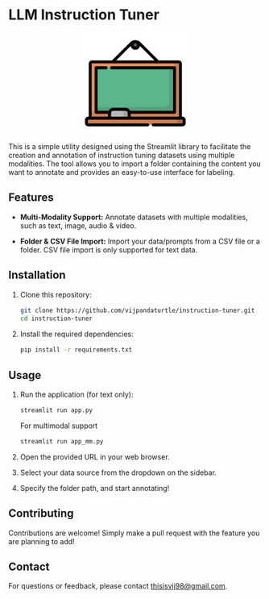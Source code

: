 # LLM Instruction Tuner

<p align="center">
  <img src="assets/blackboard.png" alt="Instruction Tuner" width="200">
</p>

This is a simple utility designed using the Streamlit library to facilitate the creation and annotation of instruction tuning datasets using multiple modalities. The tool allows you to import a folder containing the content you want to annotate and provides an easy-to-use interface for labeling.

## Features

- **Multi-Modality Support:** Annotate datasets with multiple modalities, such as text, image, audio & video. 

- **Folder & CSV File Import:** Import your data/prompts from a CSV file or a folder. CSV file import is only supported for text data. 

## Installation

1. Clone this repository:

    ```bash
    git clone https://github.com/vijpandaturtle/instruction-tuner.git
    cd instruction-tuner
    ```

2. Install the required dependencies:

    ```bash
    pip install -r requirements.txt
    ```

## Usage

1. Run the application (for text only):

    ```bash
    streamlit run app.py
    ```
   For multimodal support 
   ```bash
   streamlit run app_mm.py
   ```

2. Open the provided URL in your web browser.

3. Select your data source from the dropdown on the sidebar. 

4. Specify the folder path, and start annotating!


<!-- ## Screenshots

![Screenshot 1](/screenshots/screenshot1.png)
*Caption for Screenshot 1*

![Screenshot 2](/screenshots/screenshot2.png)
*Caption for Screenshot 2* -->

## Contributing

Contributions are welcome! Simply make a pull request with the feature you are planning to add!

## Contact

For questions or feedback, please contact thisisvij98@gmail.com. 
